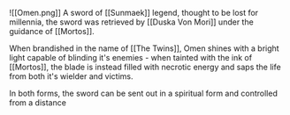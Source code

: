 ![[Omen.png]]
A sword of [[Sunmaek]] legend, thought to be lost for millennia, the sword was retrieved by [[Duska Von Mori]] under the guidance of [[Mortos]]. 

When brandished in the name of [[The Twins]], Omen shines with a bright light capable of blinding it's enemies - when tainted with the ink of [[Mortos]], the blade is instead filled with necrotic energy and saps the life from both it's wielder and victims. 

In both forms, the sword can be sent out in a spiritual form and controlled from a distance